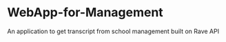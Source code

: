 # WebApp-for-Management
An application to get transcript from school management  built on Rave API 
